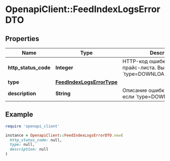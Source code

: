# OpenapiClient::FeedIndexLogsErrorDTO

## Properties

| Name | Type | Description | Notes |
| ---- | ---- | ----------- | ----- |
| **http_status_code** | **Integer** | HTTP-код ошибки индексации прайс-листа.  Выводится, если &#x60;type&#x3D;DOWNLOAD_HTTP_ERROR&#x60;.  | [optional] |
| **type** | [**FeedIndexLogsErrorType**](FeedIndexLogsErrorType.md) |  | [optional] |
| **description** | **String** | Описание ошибки.  Выводится, если &#x60;type&#x3D;DOWNLOAD_ERROR&#x60;.  | [optional] |

## Example

```ruby
require 'openapi_client'

instance = OpenapiClient::FeedIndexLogsErrorDTO.new(
  http_status_code: null,
  type: null,
  description: null
)
```

